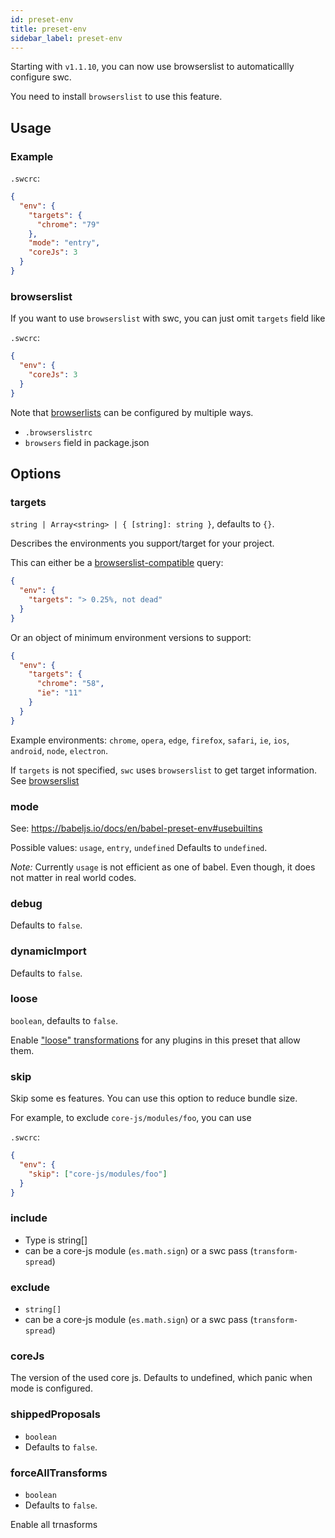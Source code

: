```yaml
---
id: preset-env
title: preset-env
sidebar_label: preset-env
---
```


Starting with `v1.1.10`, you can now use browserslist to automaticallly configure swc.

You need to install `browserslist` to use this feature.

## Usage

### Example

`.swcrc`:

```json
{
  "env": {
    "targets": {
      "chrome": "79"
    },
    "mode": "entry",
    "coreJs": 3
  }
}
```

### browserslist

If you want to use `browserslist` with swc, you can just omit `targets` field like

`.swcrc`:

```json
{
  "env": {
    "coreJs": 3
  }
}
```

Note that [browserlists](https://github.com/browserslist/browserslist) can be configured by multiple ways.

- `.browserslistrc`
- `browsers` field in package.json

## Options

### targets

`string | Array<string> | { [string]: string }`, defaults to `{}`.

Describes the environments you support/target for your project.

This can either be a [browserslist-compatible](https://github.com/ai/browserslist) query:

```json
{
  "env": {
    "targets": "> 0.25%, not dead"
  }
}
```

Or an object of minimum environment versions to support:

```json
{
  "env": {
    "targets": {
      "chrome": "58",
      "ie": "11"
    }
  }
}
```

Example environments: `chrome`, `opera`, `edge`, `firefox`, `safari`, `ie`, `ios`, `android`, `node`, `electron`.

If `targets` is not specified, `swc` uses `browserslist` to get target information. See [browserslist](#browserslist)

### mode

See: https://babeljs.io/docs/en/babel-preset-env#usebuiltins

Possible values: `usage`, `entry`, `undefined`
Defaults to `undefined`.

_Note:_ Currently `usage` is not efficient as one of babel. Even though, it does not matter in real world codes.

### debug

Defaults to `false`.

### dynamicImport

Defaults to `false`.

### loose

`boolean`, defaults to `false`.

Enable ["loose" transformations](http://2ality.com/2015/12/babel6-loose-mode.html) for any plugins in this preset that allow them.

### skip

Skip some es features. You can use this option to reduce bundle size.

For example, to exclude `core-js/modules/foo`, you can use

`.swcrc`:

```json
{
  "env": {
    "skip": ["core-js/modules/foo"]
  }
}
```

### include

- Type is string[]
- can be a core-js module (`es.math.sign`) or a swc pass (`transform-spread`)

### exclude

- `string[]`
- can be a core-js module (`es.math.sign`) or a swc pass (`transform-spread`)

### coreJs

The version of the used core js. Defaults to undefined, which panic when mode is configured.

### shippedProposals

- `boolean`
- Defaults to `false`.

### forceAllTransforms

- `boolean`
- Defaults to `false`.

Enable all trnasforms
